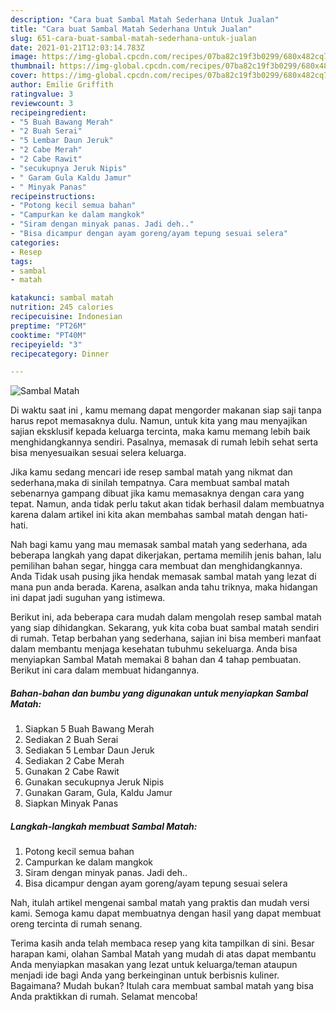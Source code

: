 ```yaml
---
description: "Cara buat Sambal Matah Sederhana Untuk Jualan"
title: "Cara buat Sambal Matah Sederhana Untuk Jualan"
slug: 651-cara-buat-sambal-matah-sederhana-untuk-jualan
date: 2021-01-21T12:03:14.783Z
image: https://img-global.cpcdn.com/recipes/07ba82c19f3b0299/680x482cq70/sambal-matah-foto-resep-utama.jpg
thumbnail: https://img-global.cpcdn.com/recipes/07ba82c19f3b0299/680x482cq70/sambal-matah-foto-resep-utama.jpg
cover: https://img-global.cpcdn.com/recipes/07ba82c19f3b0299/680x482cq70/sambal-matah-foto-resep-utama.jpg
author: Emilie Griffith
ratingvalue: 3
reviewcount: 3
recipeingredient:
- "5 Buah Bawang Merah"
- "2 Buah Serai"
- "5 Lembar Daun Jeruk"
- "2 Cabe Merah"
- "2 Cabe Rawit"
- "secukupnya Jeruk Nipis"
- " Garam Gula Kaldu Jamur"
- " Minyak Panas"
recipeinstructions:
- "Potong kecil semua bahan"
- "Campurkan ke dalam mangkok"
- "Siram dengan minyak panas. Jadi deh.."
- "Bisa dicampur dengan ayam goreng/ayam tepung sesuai selera"
categories:
- Resep
tags:
- sambal
- matah

katakunci: sambal matah 
nutrition: 245 calories
recipecuisine: Indonesian
preptime: "PT26M"
cooktime: "PT40M"
recipeyield: "3"
recipecategory: Dinner

---
```



![Sambal Matah](https://img-global.cpcdn.com/recipes/07ba82c19f3b0299/680x482cq70/sambal-matah-foto-resep-utama.jpg)

Di waktu  saat ini , kamu memang dapat mengorder makanan siap saji tanpa harus repot memasaknya dulu. Namun, untuk kita yang mau menyajikan sajian eksklusif kepada keluarga tercinta, maka kamu memang lebih baik menghidangkannya sendiri. Pasalnya, memasak di rumah lebih sehat serta bisa menyesuaikan sesuai selera keluarga.

Jika kamu sedang mencari ide resep sambal matah yang nikmat dan sederhana,maka di sinilah tempatnya. Cara membuat sambal matah  sebenarnya gampang dibuat jika kamu memasaknya dengan cara yang tepat. Namun, anda tidak perlu takut akan tidak berhasil dalam membuatnya 
karena dalam artikel ini kita akan membahas sambal matah dengan hati-hati.  



Nah bagi kamu yang mau memasak sambal matah yang sederhana, ada beberapa langkah yang dapat dikerjakan, pertama memilih jenis bahan, lalu pemilihan bahan segar, hingga cara membuat dan menghidangkannya. Anda Tidak usah pusing jika hendak memasak sambal matah yang lezat di mana pun anda berada. Karena, asalkan anda  tahu triknya, maka hidangan ini dapat jadi suguhan yang istimewa.

Berikut ini, ada beberapa cara mudah dalam mengolah resep sambal matah yang siap dihidangkan. Sekarang, yuk kita coba buat sambal matah sendiri di rumah. Tetap berbahan yang sederhana, sajian ini bisa memberi manfaat dalam membantu menjaga kesehatan tubuhmu sekeluarga. Anda bisa menyiapkan Sambal Matah memakai 8 bahan dan 4 tahap pembuatan. Berikut ini cara dalam membuat hidangannya.

<!--inarticleads1-->

##### Bahan-bahan dan bumbu yang digunakan untuk menyiapkan Sambal Matah:

1. Siapkan 5 Buah Bawang Merah
1. Sediakan 2 Buah Serai
1. Sediakan 5 Lembar Daun Jeruk
1. Sediakan 2 Cabe Merah
1. Gunakan 2 Cabe Rawit
1. Gunakan secukupnya Jeruk Nipis
1. Gunakan  Garam, Gula, Kaldu Jamur
1. Siapkan  Minyak Panas




<!--inarticleads2-->

##### Langkah-langkah membuat Sambal Matah:

1. Potong kecil semua bahan
1. Campurkan ke dalam mangkok
1. Siram dengan minyak panas. Jadi deh..
1. Bisa dicampur dengan ayam goreng/ayam tepung sesuai selera




Nah, itulah artikel mengenai  sambal matah  yang praktis dan mudah versi kami. Semoga kamu dapat membuatnya dengan hasil yang dapat membuat oreng tercinta di rumah senang. 

Terima kasih anda telah membaca resep yang kita tampilkan di sini. Besar harapan kami, olahan  Sambal Matah yang mudah di atas dapat membantu Anda menyiapkan masakan yang lezat untuk keluarga/teman ataupun menjadi ide bagi Anda yang berkeinginan untuk berbisnis kuliner. Bagaimana? Mudah bukan? Itulah cara membuat sambal matah yang bisa Anda praktikkan di rumah. Selamat mencoba!

